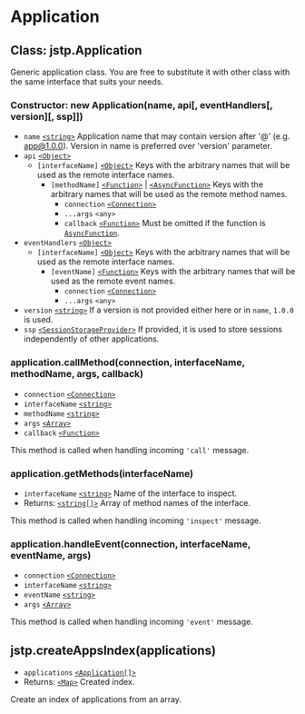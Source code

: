 # Application

## Class: jstp.Application

Generic application class. You are free to substitute it with other class with
the same interface that suits your needs.

### Constructor: new Application(name, api\[, eventHandlers\[, version\]\[, ssp\]\])

- `name` [`<string>`][string] Application name that may contain version after
  '@' (e.g. app@1.0.0). Version in name is preferred over 'version' parameter.
- `api` [`<Object>`][object]
  - `[interfaceName]` [`<Object>`][object] Keys with the arbitrary names that
    will be used as the remote interface names.
    - `[methodName]` [`<Function>`][function] |
      [`<AsyncFunction>`][asyncfunction] Keys with the arbitrary names that
      will be used as the remote method names.
      - `connection` [`<Connection>`][connection]
      - `...args` `<any>`
      - `callback` [`<Function>`][function] Must be omitted if the function is
        [`AsyncFunction`][asyncfunction].
- `eventHandlers` [`<Object>`][object]
  - `[interfaceName]` [`<Object>`][object] Keys with the arbitrary names that
    will be used as the remote interface names.
    - `[eventName]` [`<Function>`][function] Keys with the arbitrary names that
      will be used as the remote event names.
      - `connection` [`<Connection>`][connection]
      - `...args` `<any>`
- `version` [`<string>`][string] If a version is not provided either here or in
  `name`, `1.0.0` is used.
- `ssp` [`<SessionStorageProvider>`][ssp] If provided, it is used to store
  sessions independently of other applications.

### application.callMethod(connection, interfaceName, methodName, args, callback)

- `connection` [`<Connection>`][connection]
- `interfaceName` [`<string>`][string]
- `methodName` [`<string>`][string]
- `args` [`<Array>`][array]
- `callback` [`<Function>`][function]

This method is called when handling incoming `'call'` message.

### application.getMethods(interfaceName)

- `interfaceName` [`<string>`][string] Name of the interface to inspect.
- Returns: [`<string[]>`][string] Array of method names of the interface.

This method is called when handling incoming `'inspect'` message.

### application.handleEvent(connection, interfaceName, eventName, args)

- `connection` [`<Connection>`][connection]
- `interfaceName` [`<string>`][string]
- `eventName` [`<string>`][string]
- `args` [`<Array>`][array]

This method is called when handling incoming `'event'` message.

## jstp.createAppsIndex(applications)

- `applications` [`<Application[]>`](#class-jstpapplication)
- Returns: [`<Map>`][map] Created index.

Create an index of applications from an array.

[connection]: ./connection.md#class-jstpconnection
[ssp]: ./session-storage-provider.md#interface-jstpsessionstorageprovider
[string]: https://developer.mozilla.org/en-US/docs/Web/JavaScript/Data_structures#String_type
[object]: https://developer.mozilla.org/en-US/docs/Web/JavaScript/Reference/Global_Objects/Object
[array]: https://developer.mozilla.org/en-US/docs/Web/JavaScript/Reference/Global_Objects/Array
[map]: https://developer.mozilla.org/en-US/docs/Web/JavaScript/Reference/Global_Objects/Map
[function]: https://developer.mozilla.org/en-US/docs/Web/JavaScript/Reference/Global_Objects/Function
[asyncfunction]: https://developer.mozilla.org/en-US/docs/Web/JavaScript/Reference/Global_Objects/AsyncFunction

